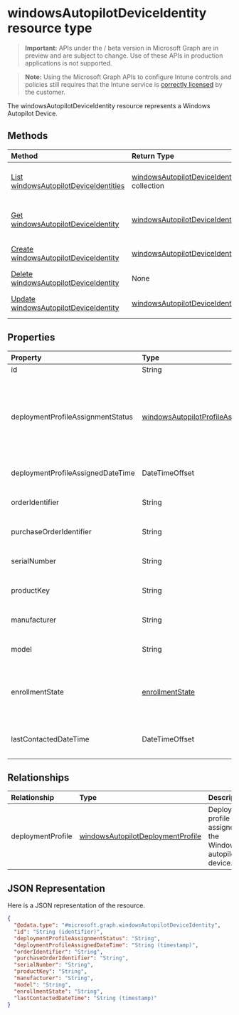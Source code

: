 ﻿# windowsAutopilotDeviceIdentity resource type

> **Important:** APIs under the / beta version in Microsoft Graph are in preview and are subject to change. Use of these APIs in production applications is not supported.

> **Note:** Using the Microsoft Graph APIs to configure Intune controls and policies still requires that the Intune service is [correctly licensed](https://go.microsoft.com/fwlink/?linkid=839381) by the customer.

The windowsAutopilotDeviceIdentity resource represents a Windows Autopilot Device.
## Methods
|Method|Return Type|Description|
|:---|:---|:---|
|[List windowsAutopilotDeviceIdentities](../api/intune_enrollment_windowsautopilotdeviceidentity_list.md)|[windowsAutopilotDeviceIdentity](../resources/intune_enrollment_windowsautopilotdeviceidentity.md) collection|List properties and relationships of the [windowsAutopilotDeviceIdentity](../resources/intune_enrollment_windowsautopilotdeviceidentity.md) objects.|
|[Get windowsAutopilotDeviceIdentity](../api/intune_enrollment_windowsautopilotdeviceidentity_get.md)|[windowsAutopilotDeviceIdentity](../resources/intune_enrollment_windowsautopilotdeviceidentity.md)|Read properties and relationships of the [windowsAutopilotDeviceIdentity](../resources/intune_enrollment_windowsautopilotdeviceidentity.md) object.|
|[Create windowsAutopilotDeviceIdentity](../api/intune_enrollment_windowsautopilotdeviceidentity_create.md)|[windowsAutopilotDeviceIdentity](../resources/intune_enrollment_windowsautopilotdeviceidentity.md)|Create a new [windowsAutopilotDeviceIdentity](../resources/intune_enrollment_windowsautopilotdeviceidentity.md) object.|
|[Delete windowsAutopilotDeviceIdentity](../api/intune_enrollment_windowsautopilotdeviceidentity_delete.md)|None|Deletes a [windowsAutopilotDeviceIdentity](../resources/intune_enrollment_windowsautopilotdeviceidentity.md).|
|[Update windowsAutopilotDeviceIdentity](../api/intune_enrollment_windowsautopilotdeviceidentity_update.md)|[windowsAutopilotDeviceIdentity](../resources/intune_enrollment_windowsautopilotdeviceidentity.md)|Update the properties of a [windowsAutopilotDeviceIdentity](../resources/intune_enrollment_windowsautopilotdeviceidentity.md) object.|

## Properties
|Property|Type|Description|
|:---|:---|:---|
|id|String|The GUID for the object|
|deploymentProfileAssignmentStatus|[windowsAutopilotProfileAssignmentStatus](../resources/intune_enrollment_windowsautopilotprofileassignmentstatus.md)|Profile assignment status of the Windows autopilot device. Possible values are: `unknown`, `assignedInSync`, `assignedOutOfSync`, `assignedUnkownSyncState`, `notAssigned`, `pending`, `failed`.|
|deploymentProfileAssignedDateTime|DateTimeOffset|Profile set time of the Windows autopilot device.|
|orderIdentifier|String|Order Identifier of the Windows autopilot device.|
|purchaseOrderIdentifier|String|Purchase Order Identifier of the Windows autopilot device.|
|serialNumber|String|Serial number of the Windows autopilot device.|
|productKey|String|Product Key of the Windows autopilot device.|
|manufacturer|String|Oem manufacturer of the Windows autopilot device.|
|model|String|Model name of the Windows autopilot device.|
|enrollmentState|[enrollmentState](../resources/intune_enrollment_enrollmentstate.md)|Intune enrollment state of the Windows autopilot device. Possible values are: `unknown`, `enrolled`, `pendingReset`, `failed`, `notContacted`.|
|lastContactedDateTime|DateTimeOffset|Intune Last Contacted Date Time of the Windows autopilot device.|

## Relationships
|Relationship|Type|Description|
|:---|:---|:---|
|deploymentProfile|[windowsAutopilotDeploymentProfile](../resources/intune_enrollment_windowsautopilotdeploymentprofile.md)|Deployment profile assigned to the Windows autopilot device.|

## JSON Representation
Here is a JSON representation of the resource.
<!-- {
  "blockType": "resource",
  "keyProperty": "id",
  "@odata.type": "microsoft.graph.windowsAutopilotDeviceIdentity"
}
-->
``` json
{
  "@odata.type": "#microsoft.graph.windowsAutopilotDeviceIdentity",
  "id": "String (identifier)",
  "deploymentProfileAssignmentStatus": "String",
  "deploymentProfileAssignedDateTime": "String (timestamp)",
  "orderIdentifier": "String",
  "purchaseOrderIdentifier": "String",
  "serialNumber": "String",
  "productKey": "String",
  "manufacturer": "String",
  "model": "String",
  "enrollmentState": "String",
  "lastContactedDateTime": "String (timestamp)"
}
```



